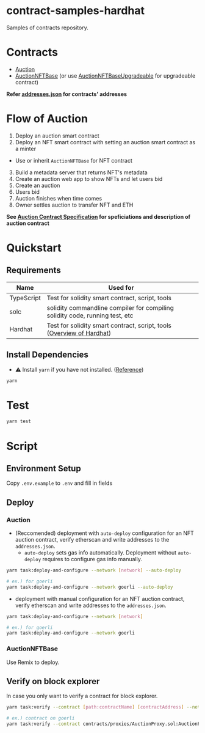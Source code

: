 # contract-samples-hardhat
Samples of contracts repository.

# Contracts
- [Auction](contracts/Auction.sol)
- [AuctionNFTBase](contracts/tokens/AuctionNFTBase.sol) (or use [AuctionNFTBaseUpgradeable](contracts/tokens/AuctionNFTBaseUpgradeable.sol) for upgradeable contract)

**Refer [addresses.json](addresses.json) for contracts' addresses**

# Flow of Auction
1. Deploy an auction smart contract
2. Deploy an NFT smart contract with setting an auction smart contract as a minter
  - Use or inherit `AuctionNFTBase` for NFT contract
3. Build a metadata server that returns NFT's metadata
4. Create an auction web app to show NFTs and let users bid
5. Create an auction
6. Users bid
7. Auction finishes when time comes
8. Owner settles auction to transfer NFT and ETH

**See [Auction Contract Specification](contracts/README.md) for speficiations and description of auction contract**

# Quickstart

## Requirements

| Name | Used for |
|-|-|
| TypeScript | Test for solidity smart contract, script, tools |
| solc | solidity commandline compiler for compiling solidity code, running test, etc |
| Hardhat |  Test for solidity smart contract, script, tools ([Overview of Hardhat](https://hardhat.org/hardhat-runner/docs/getting-started#overview)) |

## Install Dependencies
- ⚠️ Install `yarn` if you have not installed. ([Reference](https://classic.yarnpkg.com/lang/en/docs/install))
```sh
yarn
```

# Test
```sh
yarn test
```

# Script
## Environment Setup
Copy `.env.example` to `.env` and fill in fields

## Deploy

### Auction
- (Reccomended) deployment with `auto-deploy` configuration for an NFT auction contract, verify etherscan and write addresses to the `addresses.json`.
  - `auto-deploy` sets gas info automatically. Deployment without `auto-deploy` requires to configure gas info manually.

```sh
yarn task:deploy-and-configure --network [network] --auto-deploy

# ex.) for goerli
yarn task:deploy-and-configure --network goerli --auto-deploy
```

- deployment with manual configuration for an NFT auction contract, verify etherscan and write addresses to the `addresses.json`.

```sh
yarn task:deploy-and-configure --network [network]

# ex.) for goerli
yarn task:deploy-and-configure --network goerli
```

### AuctionNFTBase
Use Remix to deploy.

## Verify on block explorer
In case you only want to verify a contract for block explorer.

```sh
yarn task:verify --contract [path:contractName] [contractAddress] --network [network]

# ex.) contract on goerli
yarn task:verify --contract contracts/proxies/AuctionProxy.sol:AuctionProxy 0xF99a8b2DF498bc3ea2044f1943C210A4fd946b2E --network goerli
```
